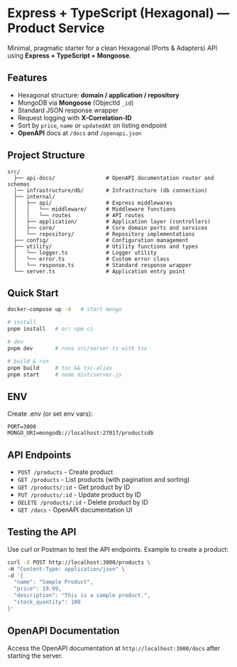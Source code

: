 # Express + TypeScript (Hexagonal) — Product Service

Minimal, pragmatic starter for a clean Hexagonal (Ports & Adapters) API using **Express + TypeScript + Mongoose**.

## Features
- Hexagonal structure: **domain / application / repository**
- MongoDB via **Mongoose** (ObjectId `_id`)
- Standard JSON response wrapper
- Request logging with **X-Correlation-ID**
- Sort by `price`, `name` or `updatedAt` on listing endpoint
- **OpenAPI** docs at `/docs` and `/openapi.json`

## Project Structure

```
src/
  ├── api-docs/                # OpenAPI documentation router and schemas
  │── infrastructure/db/       # Infrastructure (db connection)
  ├── internal/
  │   ├── api/                 # Express middlewares
  │   │   └── middleware/      # Middleware functions
  │   │   └── routes           # API routes
  │   ├── application/         # Application layer (controllers)
  │   ├── core/                # Core domain ports and services
  │   └── repository/          # Repository implementations
  ├── config/                  # Configuration management
  ├── utility/                 # Utility functions and types
  │   └── logger.ts            # Logger utility
  │   └── error.ts             # Custom error class
  │   └── response.ts          # Standard response wrapper
  └── server.ts                # Application entry point
```
## Quick Start

```bash
docker-compose up -d   # start mongo

# install
pnpm install   # or: npm ci

# dev
pnpm dev       # runs src/server.ts with tsx

# build & run
pnpm build     # tsc && tsc-alias
pnpm start     # node dist/server.js
```

## ENV

Create .env (or set env vars):
```
PORT=3000
MONGO_URI=mongodb://localhost:27017/productsdb
```

## API Endpoints
- `POST /products` - Create product
- `GET /products` - List products (with pagination and sorting)
- `GET /products/:id` - Get product by ID
- `PUT /products/:id` - Update product by ID
- `DELETE /products/:id` - Delete product by ID
- `GET /docs` - OpenAPI documentation UI

## Testing the API
Use curl or Postman to test the API endpoints. Example to create a product:
```bash
curl -X POST http://localhost:3000/products \
-H "Content-Type: application/json" \
-d '{
  "name": "Sample Product",
  "price": 19.99,
  "description": "This is a sample product.",
  "stock_quantity": 100
}'
```

## OpenAPI Documentation
Access the OpenAPI documentation at `http://localhost:3000/docs` after starting the server.